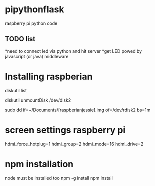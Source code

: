 # pipythonflask
raspberry pi python code 

## TODO list

*need to connect led via python and hit server
*get LED powed by javascript (or java) middleware

# Installing raspberian

diskutil list

diskutil unmountDisk /dev/disk2

sudo dd if=~/Documents/[raspberianjessie].img of=/dev/rdisk2 bs=1m

# screen settings raspberry pi

hdmi_force_hotplug=1
hdmi_group=2
hdmi_mode=16
hdmi_drive=2

# npm installation
node must be installed too
npm -g install
npm install
